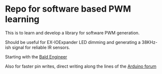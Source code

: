 # Repo for software based PWM learning

This is to learn and develop a library for software PWM generation.

Should be useful for EX-IOExpander LED dimming and generating a 38KHz-ish signal for reliable IR sensors.

Starting with the [Bald Engineer](https://www.baldengineer.com/software-pwm-with-millis.html#:~:text=One%20option%20is%20to%20change%20boards%20and%20processors.,pin%20to%20OUTPUT%2C%20you%20can%20use%20this%20technique.)

Also for faster pin writes, direct writing along the lines of the [Arduino forum](https://forum.arduino.cc/t/faster-digitalwrite-solved/619295/26)
